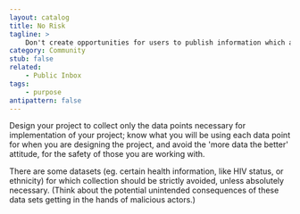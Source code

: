 ```yaml
---
layout: catalog
title: No Risk
tagline: >
    Don't create opportunities for users to publish information which an adversary might use to harm them.
category: Community
stub: false
related:
    - Public Inbox
tags:
    - purpose
antipattern: false
---
```


Design your project to collect only the data points necessary for implementation of your project; know what you will be using each data point for when you are designing the project, and avoid the 'more data the better' attitude, for the safety of those you are working with. 

There are some datasets (eg. certain health information, like HIV status, or ethnicity) for which collection should be strictly avoided, unless absolutely necessary. (Think about the potential unintended consequences of these data sets getting in the hands of malicious actors.)

